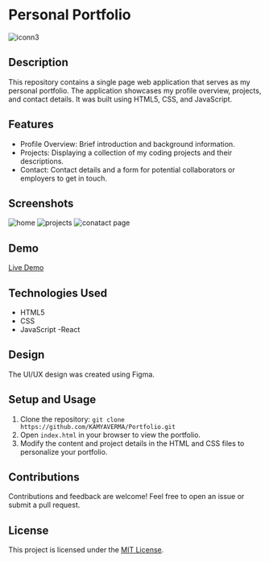 # Personal Portfolio

![iconn3](https://github.com/KAMYAVERMA/Portfolio/assets/85511676/b9822678-d6fb-461d-949b-327092a01179)

## Description

This repository contains a single page web application that serves as my personal portfolio. The application showcases my profile overview, projects, and contact details. It was built using HTML5, CSS, and JavaScript.

## Features

- Profile Overview: Brief introduction and background information.
- Projects: Displaying a collection of my coding projects and their descriptions.
- Contact: Contact details and a form for potential collaborators or employers to get in touch.

## Screenshots

![home](https://github.com/KAMYAVERMA/Portfolio/assets/85511676/5614c739-a881-4f8d-9f5f-d4ec65971056)
![projects](https://github.com/KAMYAVERMA/Portfolio/assets/85511676/530115b4-2a14-4f96-8998-f2e751653633)
![conatact page](https://github.com/KAMYAVERMA/Portfolio/assets/85511676/e9454f24-461c-4249-b723-26cf352d6042)

## Demo

[Live Demo](https://kamayverma.netlify.app/)

## Technologies Used

- HTML5
- CSS
- JavaScript
-React

## Design

The UI/UX design was created using Figma.

## Setup and Usage

1. Clone the repository: `git clone https://github.com/KAMYAVERMA/Portfolio.git`
2. Open `index.html` in your browser to view the portfolio.
3. Modify the content and project details in the HTML and CSS files to personalize your portfolio.

## Contributions

Contributions and feedback are welcome! Feel free to open an issue or submit a pull request.

## License

This project is licensed under the [MIT License](LICENSE).
